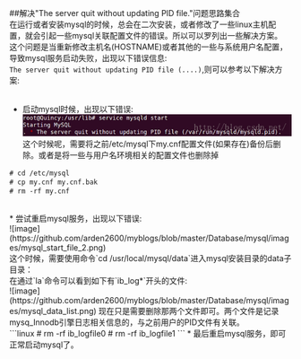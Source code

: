 ##解决"The server quit without updating PID file."问题思路集合<br>
在运行或者安装mysql的时候，总会在二次安装，或者修改了一些linux主机配置，就会引起一些mysql关联配置文件的错误。所以可以罗列出一些解决方案。<br>
这个问题是当重新修改主机名(HOSTNAME)或者其他的一些与系统用户名配置，导致mysql服务启动失败，出现以下错误信息:<br>
`The server quit without updating PID file (....)`,则可以参考以下解决方案:<br>
<br>
  * 启动mysql时候，出现以下错误:<br>
  ![image](https://github.com/arden2600/myblogs/blob/master/Database/mysql/images/mysql_start_fail_1.png) <br>
  这个时候呢，需要将之前/etc/mysql下my.cnf配置文件(如果存在)备份后删除。或者是将一些与用户名环境相关的配置文件也删除掉<br>
```linux
# cd /etc/mysql
# cp my.cnf my.cnf.bak
# rm -rf my.cnf
```
<br>
  * 尝试重启mysql服务，出现以下错误:<br>
  ![image](https://github.com/arden2600/myblogs/blob/master/Database/mysql/images/mysql_start_file_2.png)<br>
  这个时候，需要使用命令`cd /usr/local/mysql/data`进入mysql安装目录的data子目录：<br>
  在通过`la`命令可以看到如下有`ib_log*`开头的文件:<br>
  ![image](https://github.com/arden2600/myblogs/blob/master/Database/mysql/images/mysql_data_list.png)
  现在只是需要删除那两个文件即可。两个文件是记录mysq_Innodb引擎日志相关信息的，与之前用户的PID文件有关联。<br>
```linux
# rm -rf ib_logfile0
# rm -rf ib_logfile1
```
  * 最后重启mysql服务，即可正常启动mysql了。
  
  
